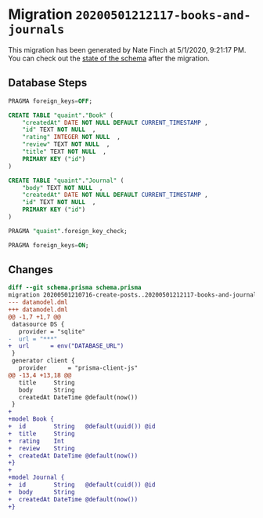 # Migration `20200501212117-books-and-journals`

This migration has been generated by Nate Finch at 5/1/2020, 9:21:17 PM.
You can check out the [state of the schema](./schema.prisma) after the migration.

## Database Steps

```sql
PRAGMA foreign_keys=OFF;

CREATE TABLE "quaint"."Book" (
    "createdAt" DATE NOT NULL DEFAULT CURRENT_TIMESTAMP ,
    "id" TEXT NOT NULL  ,
    "rating" INTEGER NOT NULL  ,
    "review" TEXT NOT NULL  ,
    "title" TEXT NOT NULL  ,
    PRIMARY KEY ("id")
) 

CREATE TABLE "quaint"."Journal" (
    "body" TEXT NOT NULL  ,
    "createdAt" DATE NOT NULL DEFAULT CURRENT_TIMESTAMP ,
    "id" TEXT NOT NULL  ,
    PRIMARY KEY ("id")
) 

PRAGMA "quaint".foreign_key_check;

PRAGMA foreign_keys=ON;
```

## Changes

```diff
diff --git schema.prisma schema.prisma
migration 20200501210716-create-posts..20200501212117-books-and-journals
--- datamodel.dml
+++ datamodel.dml
@@ -1,7 +1,7 @@
 datasource DS {
   provider = "sqlite"
-  url = "***"
+  url      = env("DATABASE_URL")
 }
 generator client {
   provider      = "prisma-client-js"
@@ -13,4 +13,18 @@
   title     String
   body      String
   createdAt DateTime @default(now())
 }
+
+model Book {
+  id        String   @default(uuid()) @id
+  title     String
+  rating    Int
+  review    String
+  createdAt DateTime @default(now())
+}
+
+model Journal {
+  id        String   @default(cuid()) @id
+  body      String
+  createdAt DateTime @default(now())
+}
```


